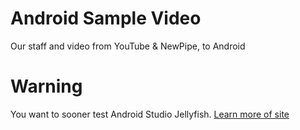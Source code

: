 # Android Sample Video
Our staff and video from YouTube &amp; NewPipe, to Android
# Warning
You want to sooner test Android Studio Jellyfish. [Learn more of site](https://developer.android.com/studio)
